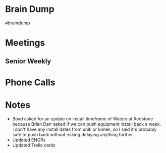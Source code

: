 # Brain Dump
#braindump 

# Meetings
## Senior Weekly

# Phone Calls

# Notes
- Boyd asked for an update on install timeframe of Waters at Redstone because Brian Darr asked if we can push equipment install back a week.  I don't have any install dates from uniti or lumen, so I said it's probably safe to push back without risking delaying anything further.
- Updated ENGRs
- Updated Trello cards